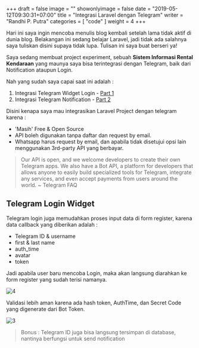 +++
draft = false
image = ""
showonlyimage = false
date = "2019-05-12T09:30:31+07:00"
title = "Integrasi Laravel dengan Telegram"
writer = "Randhi P. Putra"
categories = [ "code" ]
weight = 4
+++

Hari ini saya ingin mencoba menulis blog kembali setelah lama tidak aktif di dunia blog. Belakangan ini sedang belajar Laravel, jadi tidak ada salahnya saya tuliskan disini supaya tidak lupa. Tulisan ini saya buat berseri ya!
<!--more-->

Saya sedang membuat project experiment, sebuah **Sistem Informasi Rental Kendaraan** yang maunya saya bisa terintegrasi dengan Telegram, baik dari Notification ataupun Login.

Nah yang sudah saya capai saat ini adalah :

1. Integrasi Telegram Widget Login - [Part 1][1]
2. Integrasi Telegram Notification - [Part 2][2]

Disini kenapa saya mau integrasikan Laravel Project dengan telegram karena :

- 'Masih' Free & Open Source
- API boleh digunakan tanpa daftar dan request by email. 
- Whatsapp harus request by email, dan apabila tidak disetujui opsi lain menggunakan 3rd-party API yang berbayar.

>Our API is open, and we welcome developers to create their own Telegram apps. We also have a Bot API, a platform for developers that allows anyone to easily build specialized tools for Telegram, integrate any services, and even accept payments from users around the world. ~ Telegram FAQ


## Telegram Login Widget

Telegram login juga memudahkan proses input data di form register, karena data callback yang diberikan adalah :

- Telegram ID & username
- first & last name
- auth_time
- avatar
- token

Jadi apabila user baru mencoba Login, maka akan langsung diarahkan ke form register yang sudah terisi namanya.




![4]

Validasi lebih aman karena ada hash token, AuthTime, dan Secret Code yang digenerate dari Bot Token.

![3]

>Bonus : Telegram ID juga bisa langsung tersimpan di database, nantinya berfungsi untuk send notification


[1]: ../work1
[2]: ../work2
[3]: https://core.telegram.org/file/811140314/17c1/xf4ULBL5tmE.58438/07ff5b2958ed0e7e36 "login-confirmation"
[4]: /img/upload/contoh-login.png